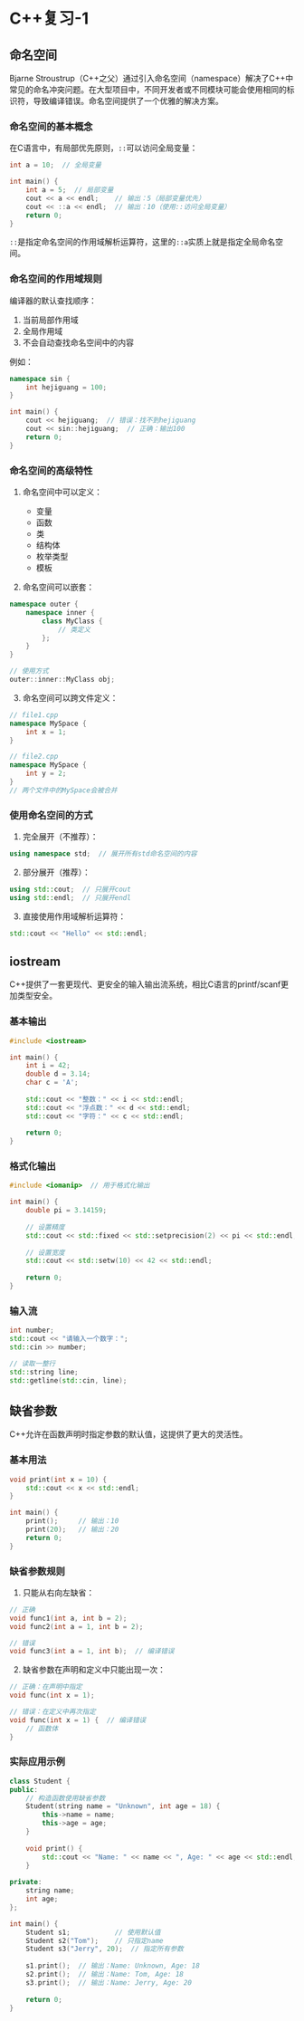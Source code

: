 # C++复习-1

## 命名空间

Bjarne Stroustrup（C++之父）通过引入命名空间（namespace）解决了C++中常见的命名冲突问题。在大型项目中，不同开发者或不同模块可能会使用相同的标识符，导致编译错误。命名空间提供了一个优雅的解决方案。

### 命名空间的基本概念

在C语言中，有局部优先原则，`::`可以访问全局变量：

```cpp
int a = 10;  // 全局变量

int main() {
    int a = 5;  // 局部变量
    cout << a << endl;    // 输出：5（局部变量优先）
    cout << ::a << endl;  // 输出：10（使用::访问全局变量）
    return 0;
}
```

`::`是指定命名空间的作用域解析运算符，这里的`::a`实质上就是指定全局命名空间。

### 命名空间的作用域规则

编译器的默认查找顺序：
1. 当前局部作用域
2. 全局作用域
3. 不会自动查找命名空间中的内容

例如：
```cpp
namespace sin {
    int hejiguang = 100;
}

int main() {
    cout << hejiguang;  // 错误：找不到hejiguang
    cout << sin::hejiguang;  // 正确：输出100
    return 0;
}
```

### 命名空间的高级特性

1. 命名空间中可以定义：
   - 变量
   - 函数
   - 类
   - 结构体
   - 枚举类型
   - 模板

2. 命名空间可以嵌套：
```cpp
namespace outer {
    namespace inner {
        class MyClass {
            // 类定义
        };
    }
}

// 使用方式
outer::inner::MyClass obj;
```

3. 命名空间可以跨文件定义：
```cpp
// file1.cpp
namespace MySpace {
    int x = 1;
}

// file2.cpp
namespace MySpace {
    int y = 2;
}
// 两个文件中的MySpace会被合并
```

### 使用命名空间的方式

1. 完全展开（不推荐）：
```cpp
using namespace std;  // 展开所有std命名空间的内容
```

2. 部分展开（推荐）：
```cpp
using std::cout;  // 只展开cout
using std::endl;  // 只展开endl
```

3. 直接使用作用域解析运算符：
```cpp
std::cout << "Hello" << std::endl;
```

## iostream

C++提供了一套更现代、更安全的输入输出流系统，相比C语言的printf/scanf更加类型安全。

### 基本输出

```cpp
#include <iostream>

int main() {
    int i = 42;
    double d = 3.14;
    char c = 'A';
    
    std::cout << "整数：" << i << std::endl;
    std::cout << "浮点数：" << d << std::endl;
    std::cout << "字符：" << c << std::endl;
    
    return 0;
}
```

### 格式化输出

```cpp
#include <iomanip>  // 用于格式化输出

int main() {
    double pi = 3.14159;
    
    // 设置精度
    std::cout << std::fixed << std::setprecision(2) << pi << std::endl;
    
    // 设置宽度
    std::cout << std::setw(10) << 42 << std::endl;
    
    return 0;
}
```

### 输入流

```cpp
int number;
std::cout << "请输入一个数字：";
std::cin >> number;

// 读取一整行
std::string line;
std::getline(std::cin, line);
```

## 缺省参数

C++允许在函数声明时指定参数的默认值，这提供了更大的灵活性。

### 基本用法

```cpp
void print(int x = 10) {
    std::cout << x << std::endl;
}

int main() {
    print();     // 输出：10
    print(20);   // 输出：20
    return 0;
}
```

### 缺省参数规则

1. 只能从右向左缺省：
```cpp
// 正确
void func1(int a, int b = 2);
void func2(int a = 1, int b = 2);

// 错误
void func3(int a = 1, int b);  // 编译错误
```

2. 缺省参数在声明和定义中只能出现一次：
```cpp
// 正确：在声明中指定
void func(int x = 1);

// 错误：在定义中再次指定
void func(int x = 1) {  // 编译错误
    // 函数体
}
```

### 实际应用示例

```cpp
class Student {
public:
    // 构造函数使用缺省参数
    Student(string name = "Unknown", int age = 18) {
        this->name = name;
        this->age = age;
    }
    
    void print() {
        std::cout << "Name: " << name << ", Age: " << age << std::endl;
    }
    
private:
    string name;
    int age;
};

int main() {
    Student s1;           // 使用默认值
    Student s2("Tom");    // 只指定name
    Student s3("Jerry", 20);  // 指定所有参数
    
    s1.print();  // 输出：Name: Unknown, Age: 18
    s2.print();  // 输出：Name: Tom, Age: 18
    s3.print();  // 输出：Name: Jerry, Age: 20
    
    return 0;
}
```

